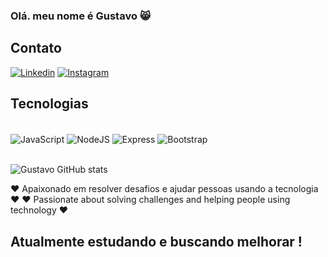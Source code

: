 ### Olá. meu nome é Gustavo 😸


## Contato

[![Linkedin](https://img.shields.io/badge/LinkedIn-0077B5?style=for-the-badge&logo=linkedin&logoColor=white)](https://www.linkedin.com/in/gustavo-pedro-2b499a226/)
[![Instagram](https://img.shields.io/badge/Instagram-E4405F?style=for-the-badge&logo=instagram&logoColor=white)](https://www.instagram.com/_gustavo.p_/)
## Tecnologias

<div style = "display: inline_block"></br>
  <img align="center" alt= "JavaScript" src="https://img.shields.io/badge/JavaScript-F7DF1E?style=for-the-badge&logo=javascript&logoColor=black"/>
  <img align="center" alt= "NodeJS" src="https://img.shields.io/badge/Node.js-43853D?style=for-the-badge&logo=node.js&logoColor=white"/>
  <img align="center" alt= "Express" src="https://img.shields.io/badge/Express.js-404D59?style=for-the-badge"/>
  <img align="center" alt= "Bootstrap" src="https://img.shields.io/badge/Bootstrap-563D7C?style=for-the-badge&logo=bootstrap&logoColor=white"/>
</div>

<br/>

![Gustavo GitHub stats](https://github-readme-stats.vercel.app/api?username=GusPLF0&show_icons=true&theme=onedark)


❤ Apaixonado em resolver desafios e ajudar pessoas usando a tecnologia ❤
❤ Passionate about solving challenges and  helping people using technology ❤


## Atualmente estudando e buscando melhorar !
